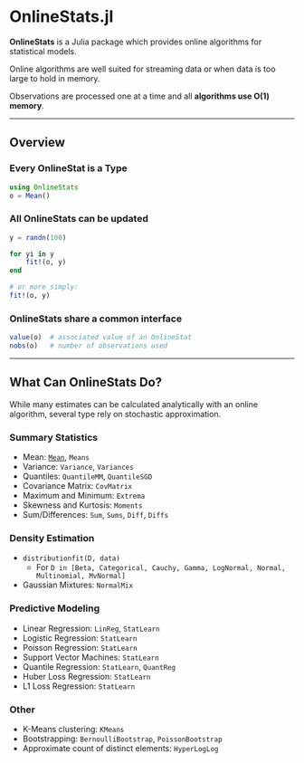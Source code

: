 # OnlineStats.jl


**OnlineStats** is a Julia package which provides online algorithms for statistical models.

Online algorithms are well suited for streaming data or when data is too large to hold in memory.

Observations are processed one at a time and all **algorithms use O(1) memory**.

---

## Overview
### Every OnlineStat is a Type
```julia
using OnlineStats
o = Mean()
```

### All OnlineStats can be updated
```julia
y = randn(100)

for yi in y
    fit!(o, y)
end

# or more simply:
fit!(o, y)
```

### OnlineStats share a common interface
```julia
value(o)  # associated value of an OnlineStat
nobs(o)   # number of observations used
```

---

## What Can OnlineStats Do?
While many estimates can be calculated analytically with an online algorithm, several
type rely on stochastic approximation.

### Summary Statistics
- Mean: [`Mean`](../api/#mean), `Means`
- Variance: `Variance`, `Variances`
- Quantiles: `QuantileMM`, `QuantileSGD`
- Covariance Matrix: `CovMatrix`
- Maximum and Minimum:  `Extrema`
- Skewness and Kurtosis:  `Moments`
- Sum/Differences:  `Sum`, `Sums`, `Diff`, `Diffs`

### Density Estimation
- `distributionfit(D, data)`
    - For `D in [Beta, Categorical, Cauchy, Gamma, LogNormal, Normal, Multinomial, MvNormal]`
- Gaussian Mixtures: `NormalMix`

### Predictive Modeling
- Linear Regression: `LinReg`, `StatLearn`
- Logistic Regression: `StatLearn`
- Poisson Regression: `StatLearn`
- Support Vector Machines: `StatLearn`
- Quantile Regression: `StatLearn`, `QuantReg`
- Huber Loss Regression: `StatLearn`
- L1 Loss Regression: `StatLearn`

### Other
- K-Means clustering: `KMeans`
- Bootstrapping: `BernoulliBootstrap`, `PoissonBootstrap`
- Approximate count of distinct elements: `HyperLogLog`
